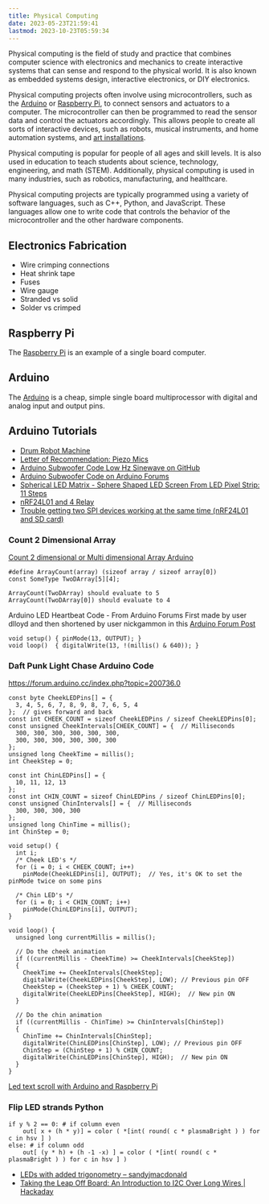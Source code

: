 ```yaml
---
title: Physical Computing
date: 2023-05-23T21:59:41
lastmod: 2023-10-23T05:59:34
---
```


Physical computing is the field of study and practice that combines computer science with electronics and mechanics to create interactive systems that can sense and respond to the physical world. It is also known as embedded systems design, interactive electronics, or DIY electronics.

Physical computing projects often involve using microcontrollers, such as the [Arduino](../arduino/arduino-introduction.md) or [Raspberry Pi](../raspberry-pi/raspberry-pi.md), to connect sensors and actuators to a computer. The microcontroller can then be programmed to read the sensor data and control the actuators accordingly. This allows people to create all sorts of interactive devices, such as robots, musical instruments, and home automation systems, and [art installations](../sculpture/art-installations.md).

Physical computing is popular for people of all ages and skill levels. It is also used in education to teach students about science, technology, engineering, and math (STEM). Additionally, physical computing is used in many industries, such as robotics, manufacturing, and healthcare.

Physical computing projects are typically programmed using a variety of software languages, such as C++, Python, and JavaScript. These languages allow one to write code that controls the behavior of the microcontroller and the other hardware components.

## Electronics Fabrication

- Wire crimping connections
- Heat shrink tape
- Fuses
- Wire gauge
- Stranded vs solid
- Solder vs crimped

## Raspberry Pi

The [Raspberry Pi](../raspberry-pi/raspberry-pi.md) is an example of a single board computer.

## Arduino

The [Arduino](../arduino/arduino-introduction.md) is a cheap, simple single board multiprocessor with digital and analog input and output pins.

## Arduino Tutorials

- [Drum Robot Machine](https://llllllll.co/t/solenoid-drum-strikers/7955/6)
- [Letter of Recommendation: Piezo Mics](https://www.nytimes.com/2019/07/16/magazine/letter-of-recommendation-piezo-mics.html)
- [Arduino Subwoofer Code Low Hz Sinewave on GitHub](https://github.com/cmasenas/SineWave)
- [Arduino Subwoofer Code on Arduino Forums](https://forum.arduino.cc/index.php/topic,26983.0.html)
- [Spherical LED Matrix - Sphere Shaped LED Screen From LED Pixel Strip: 11 Steps](https://www.instructables.com/id/Spherical-LED-Matrix-Sphere-Shaped-LED-Screen-From/)
- [nRF24L01 and 4 Relay](https://forum.arduino.cc/index.php?topic=506265.0)
- [Trouble getting two SPI devices working at the same time (nRF24L01 and SD card)](https://forum.arduino.cc/index.php?topic=435717.0)

### Count 2 Dimensional Array

[Count 2 dimensional or Multi dimensional Array Arduino](https://forum.arduino.cc/index.php?topic=410749.0)

```
#define ArrayCount(array) (sizeof array / sizeof array[0])
const SomeType TwoDArray[5][4];

ArrayCount(TwoDArray) should evaluate to 5
ArrayCount(TwoDArray[0]) should evaluate to 4
```

Arduino LED Heartbeat Code - From Arduino Forums First made by user dlloyd and then shortened by user nickgammon in this [Arduino Forum Post](https://forum.arduino.cc/t/trying-to-create-an-asymmetrical-blink-without-delay-please-help/294231/30)

```
void setup() { pinMode(13, OUTPUT); }
void loop()  { digitalWrite(13, !(millis() & 640)); }
```

### Daft Punk Light Chase Arduino Code

https://forum.arduino.cc/index.php?topic=200736.0

```
const byte CheekLEDPins[] = {
  3, 4, 5, 6, 7, 8, 9, 8, 7, 6, 5, 4
};  // gives forward and back
const int CHEEK_COUNT = sizeof CheekLEDPins / sizeof CheekLEDPins[0];
const unsigned CheekIntervals[CHEEK_COUNT] = {  // Milliseconds
  300, 300, 300, 300, 300, 300,
  300, 300, 300, 300, 300, 300
};
unsigned long CheekTime = millis();
int CheekStep = 0;

const int ChinLEDPins[] = {
  10, 11, 12, 13
};
const int CHIN_COUNT = sizeof ChinLEDPins / sizeof ChinLEDPins[0];
const unsigned ChinIntervals[] = {  // Milliseconds
  300, 300, 300, 300
};
unsigned long ChinTime = millis();
int ChinStep = 0;

void setup() {
  int i;
  /* Cheek LED's */
  for (i = 0; i < CHEEK_COUNT; i++)
    pinMode(CheekLEDPins[i], OUTPUT);  // Yes, it's OK to set the pinMode twice on some pins

  /* Chin LED's */
  for (i = 0; i < CHIN_COUNT; i++)
    pinMode(ChinLEDPins[i], OUTPUT);
}

void loop() {
  unsigned long currentMillis = millis();

  // Do the cheek animation
  if ((currentMillis - CheekTime) >= CheekIntervals[CheekStep])
  {
    CheekTime += CheekIntervals[CheekStep];
    digitalWrite(CheekLEDPins[CheekStep], LOW); // Previous pin OFF
    CheekStep = (CheekStep + 1) % CHEEK_COUNT;
    digitalWrite(CheekLEDPins[CheekStep], HIGH);  // New pin ON
  }

  // Do the chin animation
  if ((currentMillis - ChinTime) >= ChinIntervals[ChinStep])
  {
    ChinTime += ChinIntervals[ChinStep];
    digitalWrite(ChinLEDPins[ChinStep], LOW); // Previous pin OFF
    ChinStep = (ChinStep + 1) % CHIN_COUNT;
    digitalWrite(ChinLEDPins[ChinStep], HIGH);  // New pin ON
  }
}
```

[Led text scroll with Arduino and Raspberry Pi](http://victorsand.com/ledmatrix/)

### Flip LED strands Python

```
if y % 2 == 0: # if column even
    out[ x + (h * y)] = color ( *[int( round( c * plasmaBright ) ) for c in hsv ] )
else: # if column odd
    out[ (y * h) + (h -1 -x) ] = color ( *[int( round( c * plasmaBright ) ) for c in hsv ] )
```

- [LEDs with added trigonometry – sandyjmacdonald](http://sandyjmacdonald.github.io/2015/01/20/leds-with-added-trigonometry/)
- [Taking the Leap Off Board: An Introduction to I2C Over Long Wires | Hackaday](https://hackaday.com/2017/02/08/taking-the-leap-off-board-an-introduction-to-i2c-over-long-wires/)
